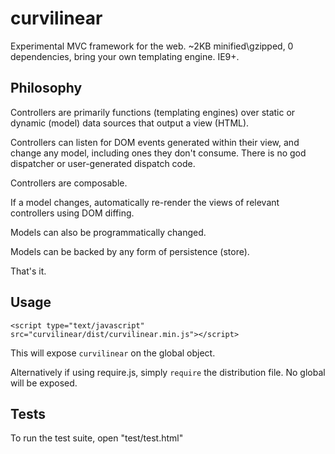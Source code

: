 # curvilinear
Experimental MVC framework for the web.  ~2KB minified\gzipped, 0 dependencies, bring your own templating engine.  IE9+.

## Philosophy

Controllers are primarily functions (templating engines) over static or dynamic (model) data sources that output a view (HTML).

Controllers can listen for DOM events generated within their view, and change any model, including ones they don't consume.  There is no god dispatcher or user-generated dispatch code.

Controllers are composable.

If a model changes, automatically re-render the views of relevant controllers using DOM diffing.

Models can also be programmatically changed.

Models can be backed by any form of persistence (store).

That's it.

## Usage

`<script type="text/javascript" src="curvilinear/dist/curvilinear.min.js"></script>`

This will expose `curvilinear` on the global object.

Alternatively if using require.js, simply `require` the distribution file.  No global will be exposed.

## Tests

To run the test suite, open "test/test.html"

